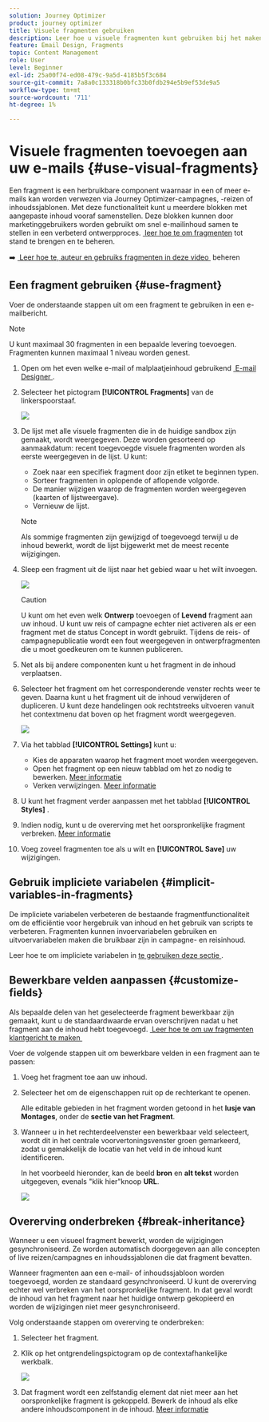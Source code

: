 ```yaml
---
solution: Journey Optimizer
product: journey optimizer
title: Visuele fragmenten gebruiken
description: Leer hoe u visuele fragmenten kunt gebruiken bij het maken van e-mails in Journey Optimizer-campagnes en -reizen
feature: Email Design, Fragments
topic: Content Management
role: User
level: Beginner
exl-id: 25a00f74-ed08-479c-9a5d-4185b5f3c684
source-git-commit: 7a8a0c133318b0bfc33b0fdb294e5b9ef53de9a5
workflow-type: tm+mt
source-wordcount: '711'
ht-degree: 1%

---
```


# Visuele fragmenten toevoegen aan uw e-mails {#use-visual-fragments}

Een fragment is een herbruikbare component waarnaar in een of meer e-mails kan worden verwezen via Journey Optimizer-campagnes, -reizen of inhoudssjablonen. Met deze functionaliteit kunt u meerdere blokken met aangepaste inhoud vooraf samenstellen. Deze blokken kunnen door marketinggebruikers worden gebruikt om snel e-mailinhoud samen te stellen in een verbeterd ontwerpproces. [&#x200B; leer hoe te om fragmenten &#x200B;](../content-management/fragments.md) tot stand te brengen en te beheren.

➡️ [&#x200B; Leer hoe te, auteur en gebruiks fragmenten in deze video &#x200B;](../content-management/fragments.md#video-fragments) beheren

## Een fragment gebruiken {#use-fragment}

Voer de onderstaande stappen uit om een fragment te gebruiken in een e-mailbericht.

>[!NOTE]
>
>U kunt maximaal 30 fragmenten in een bepaalde levering toevoegen. Fragmenten kunnen maximaal 1 niveau worden genest.


1. Open om het even welke e-mail of malplaatjeinhoud gebruikend [&#x200B; E-mail Designer &#x200B;](get-started-email-design.md).

1. Selecteer het pictogram **[!UICONTROL Fragments]** van de linkerspoorstaaf.

   ![](assets/fragments-in-designer.png)

1. De lijst met alle visuele fragmenten die in de huidige sandbox zijn gemaakt, wordt weergegeven. Deze worden gesorteerd op aanmaakdatum: recent toegevoegde visuele fragmenten worden als eerste weergegeven in de lijst. U kunt:

   * Zoek naar een specifiek fragment door zijn etiket te beginnen typen.
   * Sorteer fragmenten in oplopende of aflopende volgorde.
   * De manier wijzigen waarop de fragmenten worden weergegeven (kaarten of lijstweergave).
   * Vernieuw de lijst.

   >[!NOTE]
   >
   >Als sommige fragmenten zijn gewijzigd of toegevoegd terwijl u de inhoud bewerkt, wordt de lijst bijgewerkt met de meest recente wijzigingen.

1. Sleep een fragment uit de lijst naar het gebied waar u het wilt invoegen.

   ![](assets/fragment-insert.png)

   >[!CAUTION]
   >
   >U kunt om het even welk **Ontwerp** toevoegen of **Levend** fragment aan uw inhoud. U kunt uw reis of campagne echter niet activeren als er een fragment met de status Concept in wordt gebruikt. Tijdens de reis- of campagnepublicatie wordt een fout weergegeven in ontwerpfragmenten die u moet goedkeuren om te kunnen publiceren.

1. Net als bij andere componenten kunt u het fragment in de inhoud verplaatsen.

1. Selecteer het fragment om het corresponderende venster rechts weer te geven. Daarna kunt u het fragment uit de inhoud verwijderen of dupliceren. U kunt deze handelingen ook rechtstreeks uitvoeren vanuit het contextmenu dat boven op het fragment wordt weergegeven.

   ![](assets/fragment-right-pane.png)

1. Via het tabblad **[!UICONTROL Settings]** kunt u:

   * Kies de apparaten waarop het fragment moet worden weergegeven.
   * Open het fragment op een nieuw tabblad om het zo nodig te bewerken. [Meer informatie](../content-management/fragments.md#edit-fragments)
   * Verken verwijzingen. [Meer informatie](../content-management/fragments.md#explore-references)

1. U kunt het fragment verder aanpassen met het tabblad **[!UICONTROL Styles]** .

1. Indien nodig, kunt u de overerving met het oorspronkelijke fragment verbreken. [Meer informatie](#break-inheritance)

1. Voeg zoveel fragmenten toe als u wilt en **[!UICONTROL Save]** uw wijzigingen.

## Gebruik impliciete variabelen {#implicit-variables-in-fragments}

De impliciete variabelen verbeteren de bestaande fragmentfunctionaliteit om de efficiëntie voor hergebruik van inhoud en het gebruik van scripts te verbeteren. Fragmenten kunnen invoervariabelen gebruiken en uitvoervariabelen maken die bruikbaar zijn in campagne- en reisinhoud.

Leer hoe te om impliciete variabelen in [&#x200B; te gebruiken deze sectie &#x200B;](../personalization/use-expression-fragments.md#implicit-variables).

## Bewerkbare velden aanpassen {#customize-fields}

Als bepaalde delen van het geselecteerde fragment bewerkbaar zijn gemaakt, kunt u de standaardwaarde ervan overschrijven nadat u het fragment aan de inhoud hebt toegevoegd. [&#x200B; Leer hoe te om uw fragmenten klantgericht te maken &#x200B;](../content-management/customizable-fragments.md)

Voer de volgende stappen uit om bewerkbare velden in een fragment aan te passen:

1. Voeg het fragment toe aan uw inhoud.

1. Selecteer het om de eigenschappen ruit op de rechterkant te openen.

   Alle editable gebieden in het fragment worden getoond in het **lusje van Montages**, onder de **sectie van het Fragment**.

1. Wanneer u in het rechterdeelvenster een bewerkbaar veld selecteert, wordt dit in het centrale voorvertoningsvenster groen gemarkeerd, zodat u gemakkelijk de locatie van het veld in de inhoud kunt identificeren.

   In het voorbeeld hieronder, kan de beeld **bron** en **alt tekst** worden uitgegeven, evenals &quot;klik hier&quot;knoop **URL**.

   ![](assets/fragment-editable.png)

## Overerving onderbreken {#break-inheritance}

Wanneer u een visueel fragment bewerkt, worden de wijzigingen gesynchroniseerd. Ze worden automatisch doorgegeven aan alle concepten of live reizen/campagnes en inhoudssjablonen die dat fragment bevatten.

Wanneer fragmenten aan een e-mail- of inhoudssjabloon worden toegevoegd, worden ze standaard gesynchroniseerd. U kunt de overerving echter wel verbreken van het oorspronkelijke fragment. In dat geval wordt de inhoud van het fragment naar het huidige ontwerp gekopieerd en worden de wijzigingen niet meer gesynchroniseerd.

Volg onderstaande stappen om overerving te onderbreken:

1. Selecteer het fragment.

1. Klik op het ontgrendelingspictogram op de contextafhankelijke werkbalk.

   ![](assets/fragment-break-inheritance.png)

1. Dat fragment wordt een zelfstandig element dat niet meer aan het oorspronkelijke fragment is gekoppeld. Bewerk de inhoud als elke andere inhoudscomponent in de inhoud. [Meer informatie](content-components.md)
